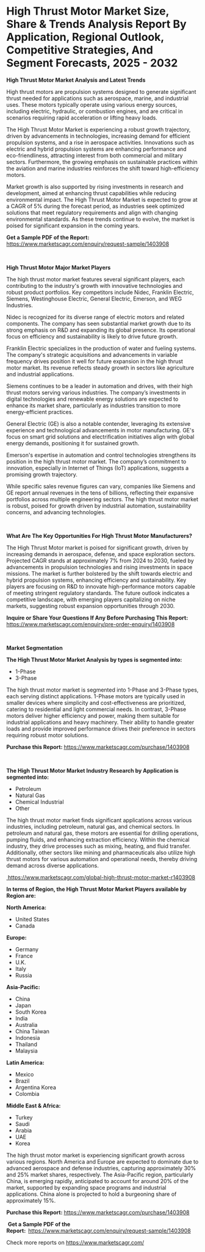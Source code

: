 <p><h1>High Thrust Motor Market Size, Share & Trends Analysis Report By Application, Regional Outlook, Competitive Strategies, And Segment Forecasts, 2025 - 2032</h1></p><p><strong>High Thrust Motor Market Analysis and Latest Trends</strong></p>
<p><p>High thrust motors are propulsion systems designed to generate significant thrust needed for applications such as aerospace, marine, and industrial uses. These motors typically operate using various energy sources, including electric, hydraulic, or combustion engines, and are critical in scenarios requiring rapid acceleration or lifting heavy loads. </p><p>The High Thrust Motor Market is experiencing a robust growth trajectory, driven by advancements in technologies, increasing demand for efficient propulsion systems, and a rise in aerospace activities. Innovations such as electric and hybrid propulsion systems are enhancing performance and eco-friendliness, attracting interest from both commercial and military sectors. Furthermore, the growing emphasis on sustainable practices within the aviation and marine industries reinforces the shift toward high-efficiency motors.</p><p>Market growth is also supported by rising investments in research and development, aimed at enhancing thrust capabilities while reducing environmental impact. The High Thrust Motor Market is expected to grow at a CAGR of 5% during the forecast period, as industries seek optimized solutions that meet regulatory requirements and align with changing environmental standards. As these trends continue to evolve, the market is poised for significant expansion in the coming years.</p></p>
<p><strong>Get a Sample PDF of the Report:&nbsp;</strong> <a href="https://www.marketscagr.com/enquiry/request-sample/1403908?utm_campaign=2770&utm_medium=2&utm_source=Github&utm_content=ia&utm_term=28032025&utm_id=high-thrust-motor">https://www.marketscagr.com/enquiry/request-sample/1403908</a></p>
<p>&nbsp;</p>
<p><strong>High Thrust Motor Major Market Players</strong></p>
<p><p>The high thrust motor market features several significant players, each contributing to the industry's growth with innovative technologies and robust product portfolios. Key competitors include Nidec, Franklin Electric, Siemens, Westinghouse Electric, General Electric, Emerson, and WEG Industries.</p><p>Nidec is recognized for its diverse range of electric motors and related components. The company has seen substantial market growth due to its strong emphasis on R&D and expanding its global presence. Its operational focus on efficiency and sustainability is likely to drive future growth.</p><p>Franklin Electric specializes in the production of water and fueling systems. The company's strategic acquisitions and advancements in variable frequency drives position it well for future expansion in the high thrust motor market. Its revenue reflects steady growth in sectors like agriculture and industrial applications.</p><p>Siemens continues to be a leader in automation and drives, with their high thrust motors serving various industries. The company’s investments in digital technologies and renewable energy solutions are expected to enhance its market share, particularly as industries transition to more energy-efficient practices.</p><p>General Electric (GE) is also a notable contender, leveraging its extensive experience and technological advancements in motor manufacturing. GE's focus on smart grid solutions and electrification initiatives align with global energy demands, positioning it for sustained growth.</p><p>Emerson's expertise in automation and control technologies strengthens its position in the high thrust motor market. The company’s commitment to innovation, especially in Internet of Things (IoT) applications, suggests a promising growth trajectory.</p><p>While specific sales revenue figures can vary, companies like Siemens and GE report annual revenues in the tens of billions, reflecting their expansive portfolios across multiple engineering sectors. The high thrust motor market is robust, poised for growth driven by industrial automation, sustainability concerns, and advancing technologies.</p></p>
<p>&nbsp;</p>
<p><strong>What Are The Key Opportunities For High Thrust Motor Manufacturers?</strong></p>
<p><p>The High Thrust Motor market is poised for significant growth, driven by increasing demands in aerospace, defense, and space exploration sectors. Projected CAGR stands at approximately 7% from 2024 to 2030, fueled by advancements in propulsion technologies and rising investments in space missions. The market is further bolstered by the shift towards electric and hybrid propulsion systems, enhancing efficiency and sustainability. Key players are focusing on R&D to innovate high-performance motors capable of meeting stringent regulatory standards. The future outlook indicates a competitive landscape, with emerging players capitalizing on niche markets, suggesting robust expansion opportunities through 2030.</p></p>
<p><strong>Inquire or Share Your Questions If Any Before Purchasing This Report:</strong> <a href="https://www.marketscagr.com/enquiry/pre-order-enquiry/1403908?utm_campaign=2770&utm_medium=2&utm_source=Github&utm_content=ia&utm_term=28032025&utm_id=high-thrust-motor">https://www.marketscagr.com/enquiry/pre-order-enquiry/1403908</a></p>
<p>&nbsp;</p>
<p><strong>Market Segmentation</strong></p>
<p><strong>The High Thrust Motor Market Analysis by types is segmented into:</strong></p>
<p><ul><li>1-Phase</li><li>3-Phase</li></ul></p>
<p><p>The high thrust motor market is segmented into 1-Phase and 3-Phase types, each serving distinct applications. 1-Phase motors are typically used in smaller devices where simplicity and cost-effectiveness are prioritized, catering to residential and light commercial needs. In contrast, 3-Phase motors deliver higher efficiency and power, making them suitable for industrial applications and heavy machinery. Their ability to handle greater loads and provide improved performance drives their preference in sectors requiring robust motor solutions.</p></p>
<p><strong>Purchase this Report:&nbsp;</strong><a href="https://www.marketscagr.com/purchase/1403908?utm_campaign=2770&utm_medium=2&utm_source=Github&utm_content=ia&utm_term=28032025&utm_id=high-thrust-motor">https://www.marketscagr.com/purchase/1403908</a></p>
<p>&nbsp;</p>
<p><strong>The High Thrust Motor Market Industry Research by Application is segmented into:</strong></p>
<p><ul><li>Petroleum</li><li>Natural Gas</li><li>Chemical Industrial</li><li>Other</li></ul></p>
<p><p>The high thrust motor market finds significant applications across various industries, including petroleum, natural gas, and chemical sectors. In petroleum and natural gas, these motors are essential for drilling operations, pumping fluids, and enhancing extraction efficiency. Within the chemical industry, they drive processes such as mixing, heating, and fluid transfer. Additionally, other sectors like mining and pharmaceuticals also utilize high thrust motors for various automation and operational needs, thereby driving demand across diverse applications.</p></p>
<p><a href="https://www.marketscagr.com/global-high-thrust-motor-market-r1403908?utm_campaign=2770&utm_medium=2&utm_source=Github&utm_content=ia&utm_term=28032025&utm_id=high-thrust-motor">&nbsp;https://www.marketscagr.com/global-high-thrust-motor-market-r1403908</a></p>
<p><strong>In terms of Region, the High Thrust Motor Market Players available by Region are:</strong></p>
<p>
    <p> <strong> North America: </strong>
        <ul>
            <li>United States</li>
            <li>Canada</li>
        </ul>
        </p> 
    <p> <strong> Europe: </strong>
        <ul>
            <li>Germany</li>
            <li>France</li>
            <li>U.K.</li>
            <li>Italy</li>
            <li>Russia</li>
        </ul>
        </p> 
    <p> <strong> Asia-Pacific: </strong>
        <ul>
            <li>China</li>
            <li>Japan</li>
            <li>South Korea</li>
            <li>India</li>
            <li>Australia</li>
            <li>China Taiwan</li>
            <li>Indonesia</li>
            <li>Thailand</li>
            <li>Malaysia</li>
        </ul>
        </p> 
    <p> <strong> Latin America: </strong>
        <ul>
            <li>Mexico</li>
            <li>Brazil</li>
            <li>Argentina Korea</li>
            <li>Colombia</li>
        </ul>
        </p> 
    <p> <strong> Middle East & Africa: </strong>
        <ul>
            <li>Turkey</li>
            <li>Saudi</li>
            <li>Arabia</li>
            <li>UAE</li>
            <li>Korea</li>
        </ul>
    </p>
    </p>
<p><p>The high thrust motor market is experiencing significant growth across various regions. North America and Europe are expected to dominate due to advanced aerospace and defense industries, capturing approximately 30% and 25% market shares, respectively. The Asia-Pacific region, particularly China, is emerging rapidly, anticipated to account for around 20% of the market, supported by expanding space programs and industrial applications. China alone is projected to hold a burgeoning share of approximately 15%.</p></p>
<p><strong>Purchase this Report: </strong><a href="https://www.marketscagr.com/purchase/1403908?utm_campaign=2770&utm_medium=2&utm_source=Github&utm_content=ia&utm_term=28032025&utm_id=high-thrust-motor">https://www.marketscagr.com/purchase/1403908</a></p>
<p>&nbsp;<strong>Get a Sample PDF of the Report:&nbsp;&nbsp;</strong><a href="https://www.marketscagr.com/enquiry/request-sample/1403908?utm_campaign=2770&utm_medium=2&utm_source=Github&utm_content=ia&utm_term=28032025&utm_id=high-thrust-motor">https://www.marketscagr.com/enquiry/request-sample/1403908</a></p>
<p><strong></strong></p>
<p>Check more reports on <a href="https://www.marketscagr.com/?utm_campaign=2770&utm_medium=2&utm_source=Github&utm_content=ia&utm_term=28032025&utm_id=high-thrust-motor">https://www.marketscagr.com/</a></p>